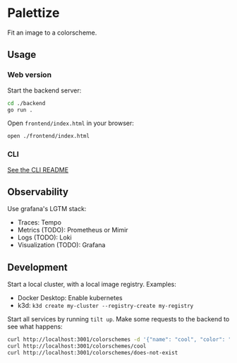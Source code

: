 # Palettize

Fit an image to a colorscheme.

## Usage

### Web version

Start the backend server:

```sh
cd ./backend
go run .
```

Open `frontend/index.html` in your browser:

```sh
open ./frontend/index.html
```

### CLI

[See the CLI README](/cli/README.md)

## Observability

Use grafana's LGTM stack:

- Traces: Tempo
- Metrics (TODO): Prometheus or Mimir
- Logs (TODO): Loki
- Visualization (TODO): Grafana

## Development

Start a local cluster, with a local image registry. Examples:

- Docker Desktop: Enable kubernetes
- k3d: `k3d create my-cluster --registry-create my-registry`

Start all services by running `tilt up`. Make some requests to the backend to
see what happens:

```sh
curl http://localhost:3001/colorschemes -d '{"name": "cool", "color": "red"}'
curl http://localhost:3001/colorschemes/cool
curl http://localhost:3001/colorschemes/does-not-exist
```

